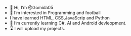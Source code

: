 - 👋 Hi, I’m @Gomida05
- 👀 I’m interested in Programming and football
- I have learned HTML, CSS,JavaScrip and Python
- 🌱 I’m currently learning C#, AI and Android devleopment.
- ⌛ I will upload my projects.

